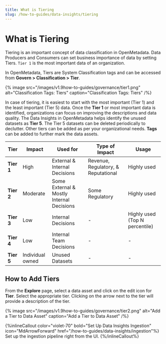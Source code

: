 ```yaml
---
title: What is Tiering
slug: /how-to-guides/data-insights/tiering
---
```


# What is Tiering

Tiering is an important concept of data classification in OpenMetadata. Data Producers and Consumers can set business importance of data by setting Tiers. `Tier 1` is the most important data of an organization.

In OpenMetadata, Tiers are System Classification tags and can be accessed from **Govern > Classification > Tier**.

{% image
src="/images/v1.9how-to-guides/governance/tier1.png"
alt="Classification Tags: Tiers"
caption="Classification Tags: Tiers"
/%}

In case of tiering, it is easiest to start with the most important (Tier 1) and the least important (Tier 5) data. Once the **Tier 1** or most important data is identified, organizations can focus on improving the descriptions and data quality. The Data Insights in OpenMetadata helps identify the unused datasets as **Tier 5**. The Tier 5 datasets can be deleted periodically to declutter. Other tiers can be added as per your organizational needs. **Tags** can be added to further mark the data assets.

| **Tier** | **Impact** | **Used for** | **Type of Impact** | **Usage** |
|--- | --- | --- | --- | --- |
| **Tier 1** | High | External & Internal Decisions | Revenue, Regulatory, & Reputational | Highly used |
| **Tier 2** | Moderate | Some External & Mostly Internal Decisions | Some Regulatory | Highly used |
| **Tier 3** | Low | Internal Decisions | - | Highly used (Top N percentile) |
| **Tier 4** | Low | Internal Team Decisions | - | - |
| **Tier 5** | Individual owned | Unused Datasets | - | - |

## How to Add Tiers

From the **Explore** page, select a data asset and click on the edit icon for **Tier**. Select the appropriate tier. Clicking on the arrow next to the tier will provide a description of the tier.

{% image
src="/images/v1.9how-to-guides/governance/tier2.png"
alt="Add a Tier to Data Asset"
caption="Add a Tier to Data Asset"
/%}

{%inlineCallout
  color="violet-70"
  bold="Set Up Data Insights Ingestion"
  icon="MdArrowForward"
  href="/how-to-guides/data-insights/ingestion"%}
  Set up the ingestion pipeline right from the UI.
{%/inlineCallout%}